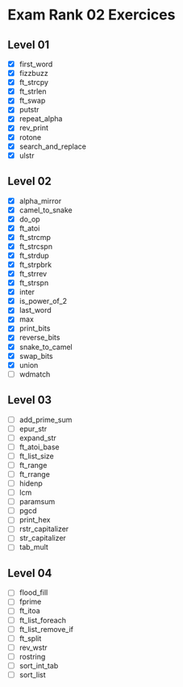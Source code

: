 # Exam Rank 02 Exercices

## Level 01

- [x] first_word
- [x] fizzbuzz
- [x] ft_strcpy
- [x] ft_strlen
- [x] ft_swap
- [x] putstr
- [x] repeat_alpha
- [x] rev_print
- [x] rotone
- [x] search_and_replace
- [x] ulstr

## Level 02

- [x] alpha_mirror
- [x] camel_to_snake
- [x] do_op
- [x] ft_atoi
- [x] ft_strcmp
- [x] ft_strcspn
- [x] ft_strdup
- [x] ft_strpbrk
- [x] ft_strrev
- [x] ft_strspn
- [x] inter
- [x] is_power_of_2
- [x] last_word
- [x] max
- [x] print_bits
- [x] reverse_bits
- [x] snake_to_camel
- [x] swap_bits
- [x] union
- [ ] wdmatch

## Level 03

- [ ] add_prime_sum
- [ ] epur_str
- [ ] expand_str
- [ ] ft_atoi_base
- [ ] ft_list_size
- [ ] ft_range
- [ ] ft_rrange
- [ ] hidenp
- [ ] lcm
- [ ] paramsum
- [ ] pgcd
- [ ] print_hex
- [ ] rstr_capitalizer
- [ ] str_capitalizer
- [ ] tab_mult 

## Level 04

- [ ] flood_fill
- [ ] fprime
- [ ] ft_itoa
- [ ] ft_list_foreach
- [ ] ft_list_remove_if
- [ ] ft_split
- [ ] rev_wstr
- [ ] rostring
- [ ] sort_int_tab
- [ ] sort_list
